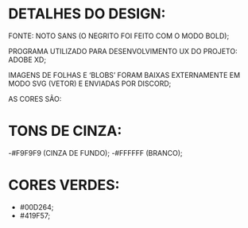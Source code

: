 # DETALHES DO DESIGN:

FONTE: NOTO SANS
(O NEGRITO FOI FEITO COM O MODO BOLD);

PROGRAMA UTILIZADO PARA DESENVOLVIMENTO UX DO PROJETO: ADOBE XD;

IMAGENS DE FOLHAS E ‘BLOBS’ FORAM BAIXAS EXTERNAMENTE EM MODO SVG (VETOR) E ENVIADAS POR DISCORD;

AS CORES SÃO:

# TONS DE CINZA:

-#F9F9F9 (CINZA DE FUNDO);
-#FFFFFF (BRANCO);

# CORES VERDES:

- #00D264;
- #419F57;